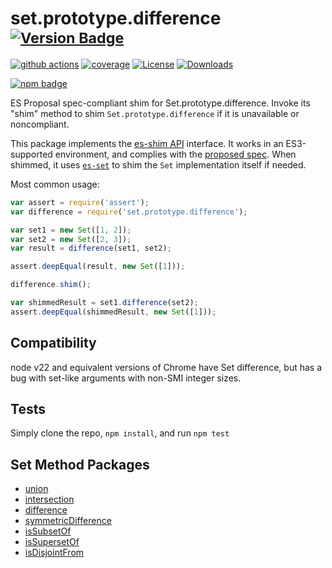 # set.prototype.difference <sup>[![Version Badge][npm-version-svg]][package-url]</sup>

[![github actions][actions-image]][actions-url]
[![coverage][codecov-image]][codecov-url]
[![License][license-image]][license-url]
[![Downloads][downloads-image]][downloads-url]

[![npm badge][npm-badge-png]][package-url]

ES Proposal spec-compliant shim for Set.prototype.difference. Invoke its "shim" method to shim `Set.prototype.difference` if it is unavailable or noncompliant.

This package implements the [es-shim API](https://github.com/es-shims/api) interface. It works in an ES3-supported environment, and complies with the [proposed spec](https://github.com/tc39/proposal-set-methods). When shimmed, it uses [`es-set`](https://npmjs.com/es-set) to shim the `Set` implementation itself if needed.

Most common usage:
```js
var assert = require('assert');
var difference = require('set.prototype.difference');

var set1 = new Set([1, 2]);
var set2 = new Set([2, 3]);
var result = difference(set1, set2);

assert.deepEqual(result, new Set([1]));

difference.shim();

var shimmedResult = set1.difference(set2);
assert.deepEqual(shimmedResult, new Set([1]));
```

## Compatibility
node v22 and equivalent versions of Chrome have Set difference, but has a bug with set-like arguments with non-SMI integer sizes.

## Tests
Simply clone the repo, `npm install`, and run `npm test`

## Set Method Packages
 - [union](https://npmjs.com/set.prototype.union)
 - [intersection](https://npmjs.com/set.prototype.intersection)
 - [difference](https://npmjs.com/set.prototype.difference)
 - [symmetricDifference](https://npmjs.com/set.prototype.symmetricdifference)
 - [isSubsetOf](https://npmjs.com/set.prototype.issubsetof)
 - [isSupersetOf](https://npmjs.com/set.prototype.issupersetof)
 - [isDisjointFrom](https://npmjs.com/set.prototype.isdisjointfrom)

[package-url]: https://npmjs.com/package/set.prototype.difference
[npm-version-svg]: http://versionbadg.es/es-shims/Set.prototype.difference.svg
[deps-svg]: https://david-dm.org/es-shims/Set.prototype.difference.svg
[deps-url]: https://david-dm.org/es-shims/Set.prototype.difference
[dev-deps-svg]: https://david-dm.org/es-shims/Set.prototype.difference/dev-status.svg
[dev-deps-url]: https://david-dm.org/es-shims/Set.prototype.difference#info=devDependencies
[testling-svg]: https://ci.testling.com/es-shims/Set.prototype.difference.png
[testling-url]: https://ci.testling.com/es-shims/Set.prototype.difference
[npm-badge-png]: https://nodei.co/npm/set.prototype.difference.png?downloads=true&stars=true
[license-image]: http://img.shields.io/npm/l/set.prototype.difference.svg
[license-url]: LICENSE
[downloads-image]: http://img.shields.io/npm/dm/set.prototype.difference.svg
[downloads-url]: http://npm-stat.com/charts.html?package=set.prototype.difference
[codecov-image]: https://codecov.io/gh/es-shims/Set.prototype.difference/branch/main/graphs/badge.svg
[codecov-url]: https://app.codecov.io/gh/es-shims/Set.prototype.difference/
[actions-image]: https://img.shields.io/endpoint?url=https://github-actions-badge-u3jn4tfpocch.runkit.sh/es-shims/Set.prototype.difference
[actions-url]: https://github.com/es-shims/Set.prototype.difference/actions
